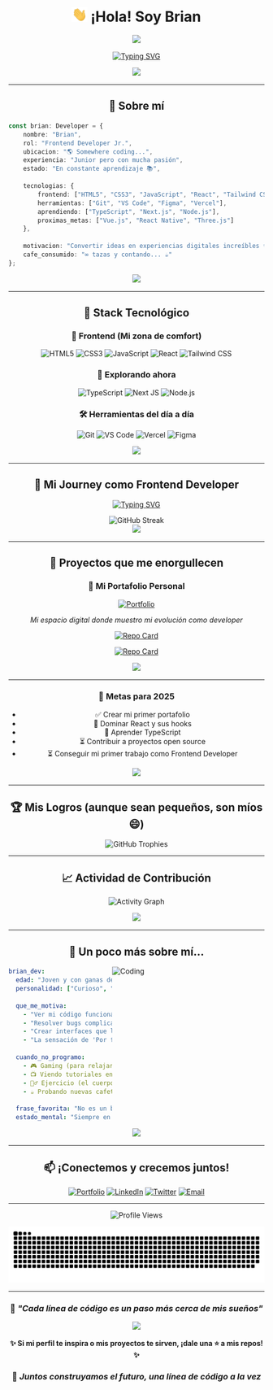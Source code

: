 <div align="center">

# <img src="https://raw.githubusercontent.com/ABSphreak/ABSphreak/master/gifs/Hi.gif" width="30px"> ¡Hola! Soy Brian

<img src="https://user-images.githubusercontent.com/73097560/115834477-dbab4500-a447-11eb-908a-139a6edaec5c.gif">

</div>

<div align="center">
  
  [![Typing SVG](https://readme-typing-svg.herokuapp.com?font=Fira+Code&size=28&duration=3000&pause=1000&color=8B5CF6&center=true&vCenter=true&multiline=true&width=600&height=80&lines=Frontend+Developer+%F0%9F%92%9C;Creando+experiencias+digitales;Siempre+aprendiendo+algo+nuevo)](https://git.io/typing-svg)
  
</div>

<div align="center">
  <img src="https://user-images.githubusercontent.com/73097560/115834477-dbab4500-a447-11eb-908a-139a6edaec5c.gif">
</div>

---

<div align="center">

## 🌟 Sobre mí

</div>

```typescript
const brian: Developer = {
    nombre: "Brian",
    rol: "Frontend Developer Jr.",
    ubicacion: "🌎 Somewhere coding...",
    experiencia: "Junior pero con mucha pasión",
    estado: "En constante aprendizaje 📚",
    
    tecnologias: {
        frontend: ["HTML5", "CSS3", "JavaScript", "React", "Tailwind CSS"],
        herramientas: ["Git", "VS Code", "Figma", "Vercel"],
        aprendiendo: ["TypeScript", "Next.js", "Node.js"],
        proximas_metas: ["Vue.js", "React Native", "Three.js"]
    },
    
    motivacion: "Convertir ideas en experiencias digitales increíbles ✨",
    cafe_consumido: "∞ tazas y contando... ☕"
};
```

<div align="center">
  <img src="https://user-images.githubusercontent.com/73097560/115834477-dbab4500-a447-11eb-908a-139a6edaec5c.gif">
</div>

---

<div align="center">

## 🚀 Stack Tecnológico

### 💫 Frontend (Mi zona de comfort)
![HTML5](https://img.shields.io/badge/HTML5-E34F26?style=for-the-badge&logo=html5&logoColor=white)
![CSS3](https://img.shields.io/badge/CSS3-1572B6?style=for-the-badge&logo=css3&logoColor=white)
![JavaScript](https://img.shields.io/badge/JavaScript-F7DF1E?style=for-the-badge&logo=javascript&logoColor=black)
![React](https://img.shields.io/badge/React-61DAFB?style=for-the-badge&logo=react&logoColor=black)
![Tailwind CSS](https://img.shields.io/badge/Tailwind_CSS-38B2AC?style=for-the-badge&logo=tailwind-css&logoColor=white)

### 🔮 Explorando ahora
![TypeScript](https://img.shields.io/badge/TypeScript-007ACC?style=for-the-badge&logo=typescript&logoColor=white)
![Next JS](https://img.shields.io/badge/Next-black?style=for-the-badge&logo=next.js&logoColor=white)
![Node.js](https://img.shields.io/badge/Node.js-43853D?style=for-the-badge&logo=node.js&logoColor=white)

### 🛠️ Herramientas del día a día
![Git](https://img.shields.io/badge/GIT-E44C30?style=for-the-badge&logo=git&logoColor=white)
![VS Code](https://img.shields.io/badge/Visual_Studio_Code-0078D4?style=for-the-badge&logo=visual%20studio%20code&logoColor=white)
![Vercel](https://img.shields.io/badge/Vercel-000000?style=for-the-badge&logo=vercel&logoColor=white)
![Figma](https://img.shields.io/badge/Figma-F24E1E?style=for-the-badge&logo=figma&logoColor=white)

</div>

<div align="center">
  <img src="https://user-images.githubusercontent.com/73097560/115834477-dbab4500-a447-11eb-908a-139a6edaec5c.gif">
</div>

---

<div align="center">

## 🌟 Mi Journey como Frontend Developer

[![Typing SVG](https://readme-typing-svg.herokuapp.com?font=Fira+Code&size=22&duration=2000&pause=500&color=8B5CF6&center=true&vCenter=true&multiline=true&repeat=true&width=800&height=120&lines=💪+Dominando:+HTML5+%7C+CSS3+%7C+JavaScript;🔥+Aprendiendo:+React+%7C+TypeScript+%7C+Tailwind;🚀+Próximo+nivel:+Next.js+%7C+Node.js+%7C+Fullstack;✨+Estado:+En+construcción+pero+con+mucha+pasión)](https://git.io/typing-svg)

<img src="https://github-readme-streak-stats.herokuapp.com/?user=TU_USERNAME&theme=tokyonight&hide_border=true&background=0D1117&stroke=8B5CF6&ring=8B5CF6&fire=8B5CF6&currStreakLabel=8B5CF6" alt="GitHub Streak" />

</div>

<div align="center">
  <img src="https://user-images.githubusercontent.com/73097560/115834477-dbab4500-a447-11eb-908a-139a6edaec5c.gif">
</div>

---

<div align="center">

## 🎯 Proyectos que me enorgullecen

</div>

<div align="center">

### 🌟 Mi Portafolio Personal
[![Portfolio](https://img.shields.io/badge/🚀_Ver_Portfolio-8B5CF6?style=for-the-badge&logoColor=white)](https://mi-portafolio-h34tfzg79-brians-projects-3a29f8e0.vercel.app/)

*Mi espacio digital donde muestro mi evolución como developer*

</div>

<div align="center">

[![Repo Card](https://github-readme-stats.vercel.app/api/pin/?username=TU_USERNAME&repo=NOMBRE_PROYECTO_1&theme=tokyonight&hide_border=true&bg_color=0D1117&title_color=8B5CF6&icon_color=8B5CF6&text_color=ffffff)](https://github.com/TU_USERNAME/NOMBRE_PROYECTO_1)

[![Repo Card](https://github-readme-stats.vercel.app/api/pin/?username=TU_USERNAME&repo=NOMBRE_PROYECTO_2&theme=tokyonight&hide_border=true&bg_color=0D1117&title_color=8B5CF6&icon_color=8B5CF6&text_color=ffffff)](https://github.com/TU_USERNAME/NOMBRE_PROYECTO_2)

</div>

<div align="center">
  <img src="https://user-images.githubusercontent.com/73097560/115834477-dbab4500-a447-11eb-908a-139a6edaec5c.gif">
</div>

---

<div align="center">

### 🎯 Metas para 2025
- ✅ Crear mi primer portafolio
- 🔄 Dominar React y sus hooks
- 🔄 Aprender TypeScript
- ⏳ Contribuir a proyectos open source
- ⏳ Conseguir mi primer trabajo como Frontend Developer

</div>

<div align="center">
  <img src="https://user-images.githubusercontent.com/73097560/115834477-dbab4500-a447-11eb-908a-139a6edaec5c.gif">
</div>

---

<div align="center">

## 🏆 Mis Logros (aunque sean pequeños, son míos 😄)

![GitHub Trophies](https://github-profile-trophy.vercel.app/?username=TU_USERNAME&theme=discord&no-frame=true&no-bg=false&margin-w=4&column=7)

</div>

---

<div align="center">

## 📈 Actividad de Contribución

![Activity Graph](https://github-readme-activity-graph.vercel.app/graph?username=TU_USERNAME&theme=react-dark&bg_color=0D1117&color=8B5CF6&line=8B5CF6&point=FFFFFF&hide_border=true)

</div>

<div align="center">
  <img src="https://user-images.githubusercontent.com/73097560/115834477-dbab4500-a447-11eb-908a-139a6edaec5c.gif">
</div>

---

<div align="center">

## 💭 Un poco más sobre mí...

</div>

<img align="right" alt="Coding" width="300" src="https://cdn.dribbble.com/users/1162077/screenshots/3848914/programmer.gif">

```yaml
brian_dev:
  edad: "Joven y con ganas de aprender"
  personalidad: ["Curioso", "Perseverante", "Creativo"]
  
  que_me_motiva:
    - "Ver mi código funcionando perfectamente"
    - "Resolver bugs complicados (después de mucho café)"
    - "Crear interfaces que la gente realmente use"
    - "La sensación de 'Por fin funciona!' 🎉"
  
  cuando_no_programo:
    - 🎮 Gaming (para relajar la mente)
    - 📺 Viendo tutoriales en YouTube
    - 🏃‍♂️ Ejercicio (el cuerpo también necesita mantenimiento)
    - ☕ Probando nuevas cafeterías
  
  frase_favorita: "No es un bug, es una feature no documentada"
  estado_mental: "Siempre en modo aprendizaje 🧠"
```

<div align="center">
  <img src="https://user-images.githubusercontent.com/73097560/115834477-dbab4500-a447-11eb-908a-139a6edaec5c.gif">
</div>

---

<div align="center">

## 📫 ¡Conectemos y crecemos juntos!

[![Portfolio](https://img.shields.io/badge/🌐_Portfolio-8B5CF6?style=for-the-badge&logoColor=white)](https://mi-portafolio-h34tfzg79-brians-projects-3a29f8e0.vercel.app/)
[![LinkedIn](https://img.shields.io/badge/LinkedIn-0077B5?style=for-the-badge&logo=linkedin&logoColor=white)](https://linkedin.com/in/tu-perfil)
[![Twitter](https://img.shields.io/badge/Twitter-1DA1F2?style=for-the-badge&logo=twitter&logoColor=white)](https://twitter.com/tu-usuario)
[![Email](https://img.shields.io/badge/Gmail-D14836?style=for-the-badge&logo=gmail&logoColor=white)](mailto:tu-email@gmail.com)

---

![Profile Views](https://komarev.com/ghpvc/?username=TU_USERNAME&color=blueviolet&style=for-the-badge&label=Visitors)

<img src="https://raw.githubusercontent.com/Platane/snk/output/github-contribution-grid-snake-dark.svg" alt="Snake animation" />

</div>

---

<div align="center">

### 💫 *"Cada línea de código es un paso más cerca de mis sueños"*

<img src="https://user-images.githubusercontent.com/73097560/115834477-dbab4500-a447-11eb-908a-139a6edaec5c.gif">

**✨ Si mi perfil te inspira o mis proyectos te sirven, ¡dale una ⭐ a mis repos! ✨**

### 🚀 *Juntos construyamos el futuro, una línea de código a la vez*

</div>
